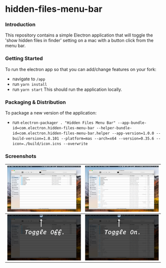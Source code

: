 # hidden-files-menu-bar
### Introduction
This repository contains a simple Electron application that will toggle the 'show hidden files in finder' setting on a mac with a button click from the menu bar.
### Getting Started
To run the electron app so that you can add/change features on your fork:
- navigate to `/app`
- run `yarn install`
- run `yarn start`
This should run the application locally.
### Packaging & Distribution
To package a new version of the application:
- run `electron-packager . "Hidden Files Menu Bar" --app-bundle-id=com.electron.hidden-files-menu-bar --helper-bundle-id=com.electron.hidden-files-menu-bar.helper --app-version=1.0.0 --build-version=1.0.101 --platform=mas --arch=x64 --version=0.35.6 --icon=./build/icon.icns --overwrite`
### Screenshots

| ![alt before](resources/screenshots/before.png) | ![alt after](resources/screenshots/after.png)
| --- | --- |
| ![alt off ](resources/screenshots/off.png) | ![alt on ](resources/screenshots/on.png) |
